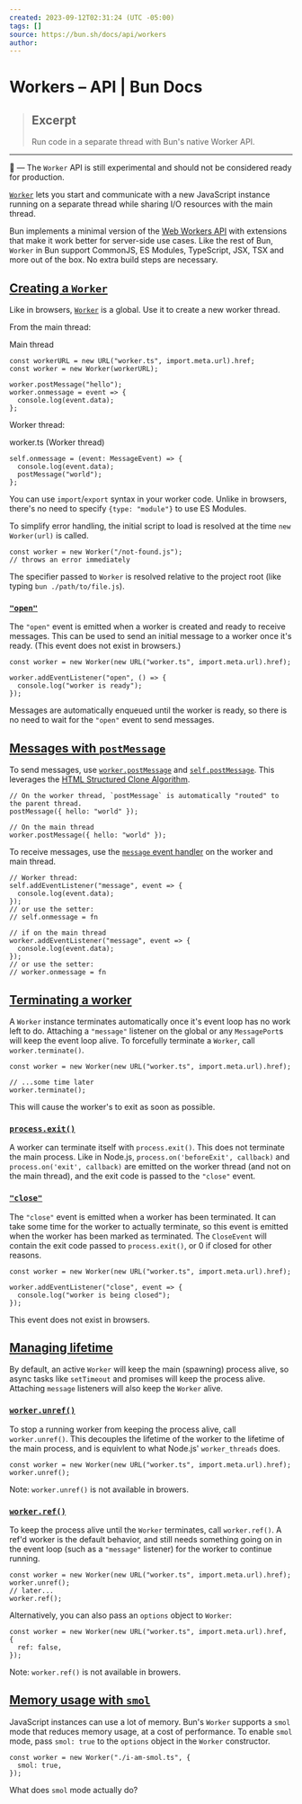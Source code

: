 ```yaml
---
created: 2023-09-12T02:31:24 (UTC -05:00)
tags: []
source: https://bun.sh/docs/api/workers
author: 
---
```


# Workers – API | Bun Docs

> ## Excerpt
> Run code in a separate thread with Bun's native Worker API.

---
**🚧** — The `Worker` API is still experimental and should not be considered ready for production.

[`Worker`](https://developer.mozilla.org/en-US/docs/Web/API/Worker) lets you start and communicate with a new JavaScript instance running on a separate thread while sharing I/O resources with the main thread.

Bun implements a minimal version of the [Web Workers API](https://developer.mozilla.org/en-US/docs/Web/API/Web_Workers_API) with extensions that make it work better for server-side use cases. Like the rest of Bun, `Worker` in Bun support CommonJS, ES Modules, TypeScript, JSX, TSX and more out of the box. No extra build steps are necessary.

## [Creating a `Worker`](https://bun.sh/docs/api/workers#creating-a-worker)

Like in browsers, [`Worker`](https://developer.mozilla.org/en-US/docs/Web/API/Worker) is a global. Use it to create a new worker thread.

From the main thread:

Main thread

```
const workerURL = new URL("worker.ts", import.meta.url).href;
const worker = new Worker(workerURL);

worker.postMessage("hello");
worker.onmessage = event => {
  console.log(event.data);
};
```

Worker thread:

worker.ts (Worker thread)

```
self.onmessage = (event: MessageEvent) => {
  console.log(event.data);
  postMessage("world");
};
```

You can use `import`/`export` syntax in your worker code. Unlike in browsers, there's no need to specify `{type: "module"}` to use ES Modules.

To simplify error handling, the initial script to load is resolved at the time `new Worker(url)` is called.

```
const worker = new Worker("/not-found.js");
// throws an error immediately
```

The specifier passed to `Worker` is resolved relative to the project root (like typing `bun ./path/to/file.js`).

### [`"open"`](https://bun.sh/docs/api/workers#open)

The `"open"` event is emitted when a worker is created and ready to receive messages. This can be used to send an initial message to a worker once it's ready. (This event does not exist in browsers.)

```
const worker = new Worker(new URL("worker.ts", import.meta.url).href);

worker.addEventListener("open", () => {
  console.log("worker is ready");
});
```

Messages are automatically enqueued until the worker is ready, so there is no need to wait for the `"open"` event to send messages.

## [Messages with `postMessage`](https://bun.sh/docs/api/workers#messages-with-postmessage)

To send messages, use [`worker.postMessage`](https://developer.mozilla.org/en-US/docs/Web/API/Worker/postMessage) and [`self.postMessage`](https://developer.mozilla.org/en-US/docs/Web/API/Window/postMessage). This leverages the [HTML Structured Clone Algorithm](https://developer.mozilla.org/en-US/docs/Web/API/Web_Workers_API/Structured_clone_algorithm).

```
// On the worker thread, `postMessage` is automatically "routed" to the parent thread.
postMessage({ hello: "world" });

// On the main thread
worker.postMessage({ hello: "world" });
```

To receive messages, use the [`message` event handler](https://developer.mozilla.org/en-US/docs/Web/API/Worker/message_event) on the worker and main thread.

```
// Worker thread:
self.addEventListener("message", event => {
  console.log(event.data);
});
// or use the setter:
// self.onmessage = fn

// if on the main thread
worker.addEventListener("message", event => {
  console.log(event.data);
});
// or use the setter:
// worker.onmessage = fn
```

## [Terminating a worker](https://bun.sh/docs/api/workers#terminating-a-worker)

A `Worker` instance terminates automatically once it's event loop has no work left to do. Attaching a `"message"` listener on the global or any `MessagePort`s will keep the event loop alive. To forcefully terminate a `Worker`, call `worker.terminate()`.

```
const worker = new Worker(new URL("worker.ts", import.meta.url).href);

// ...some time later
worker.terminate();
```

This will cause the worker's to exit as soon as possible.

### [`process.exit()`](https://bun.sh/docs/api/workers#process-exit)

A worker can terminate itself with `process.exit()`. This does not terminate the main process. Like in Node.js, `process.on('beforeExit', callback)` and `process.on('exit', callback)` are emitted on the worker thread (and not on the main thread), and the exit code is passed to the `"close"` event.

### [`"close"`](https://bun.sh/docs/api/workers#close)

The `"close"` event is emitted when a worker has been terminated. It can take some time for the worker to actually terminate, so this event is emitted when the worker has been marked as terminated. The `CloseEvent` will contain the exit code passed to `process.exit()`, or 0 if closed for other reasons.

```
const worker = new Worker(new URL("worker.ts", import.meta.url).href);

worker.addEventListener("close", event => {
  console.log("worker is being closed");
});
```

This event does not exist in browsers.

## [Managing lifetime](https://bun.sh/docs/api/workers#managing-lifetime)

By default, an active `Worker` will keep the main (spawning) process alive, so async tasks like `setTimeout` and promises will keep the process alive. Attaching `message` listeners will also keep the `Worker` alive.

### [`worker.unref()`](https://bun.sh/docs/api/workers#worker-unref)

To stop a running worker from keeping the process alive, call `worker.unref()`. This decouples the lifetime of the worker to the lifetime of the main process, and is equivlent to what Node.js' `worker_threads` does.

```
const worker = new Worker(new URL("worker.ts", import.meta.url).href);
worker.unref();
```

Note: `worker.unref()` is not available in browers.

### [`worker.ref()`](https://bun.sh/docs/api/workers#worker-ref)

To keep the process alive until the `Worker` terminates, call `worker.ref()`. A ref'd worker is the default behavior, and still needs something going on in the event loop (such as a `"message"` listener) for the worker to continue running.

```
const worker = new Worker(new URL("worker.ts", import.meta.url).href);
worker.unref();
// later...
worker.ref();
```

Alternatively, you can also pass an `options` object to `Worker`:

```
const worker = new Worker(new URL("worker.ts", import.meta.url).href, {
  ref: false,
});
```

Note: `worker.ref()` is not available in browers.

## [Memory usage with `smol`](https://bun.sh/docs/api/workers#memory-usage-with-smol)

JavaScript instances can use a lot of memory. Bun's `Worker` supports a `smol` mode that reduces memory usage, at a cost of performance. To enable `smol` mode, pass `smol: true` to the `options` object in the `Worker` constructor.

```
const worker = new Worker("./i-am-smol.ts", {
  smol: true,
});
```

What does `smol` mode actually do?
